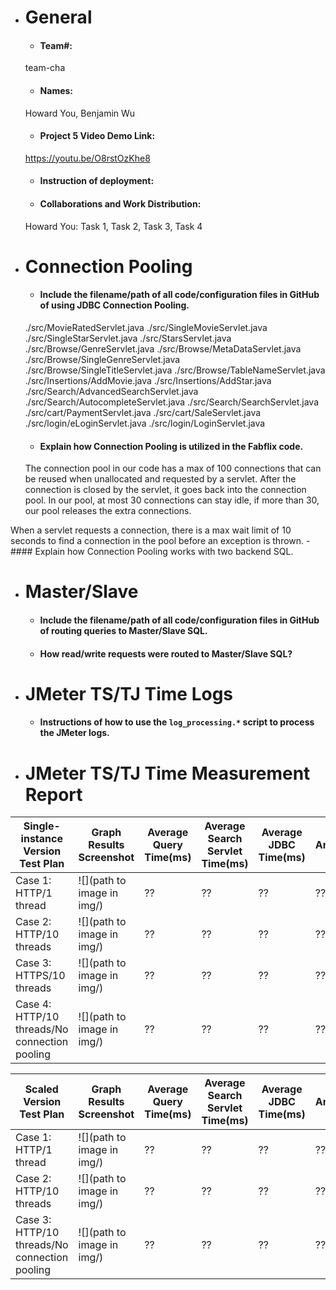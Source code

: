 - # General
    - #### Team#: 
    team-cha
    - #### Names:
    Howard You, Benjamin Wu
    - #### Project 5 Video Demo Link:
    https://youtu.be/O8rstOzKhe8
    - #### Instruction of deployment:
    
    - #### Collaborations and Work Distribution:
    Howard You: Task 1, Task 2, Task 3, Task 4
  
- # Connection Pooling
    - #### Include the filename/path of all code/configuration files in GitHub of using JDBC Connection Pooling.
  ./src/MovieRatedServlet.java
  ./src/SingleMovieServlet.java
  ./src/SingleStarServlet.java
  ./src/StarsServlet.java
  ./src/Browse/GenreServlet.java
  ./src/Browse/MetaDataServlet.java
  ./src/Browse/SingleGenreServlet.java
  ./src/Browse/SingleTitleServlet.java
  ./src/Browse/TableNameServlet.java
  ./src/Insertions/AddMovie.java
  ./src/Insertions/AddStar.java
  ./src/Search/AdvancedSearchServlet.java
  ./src/Search/AutocompleteServlet.java
  ./src/Search/SearchServlet.java
  ./src/cart/PaymentServlet.java
  ./src/cart/SaleServlet.java
  ./src/login/eLoginServlet.java
  ./src/login/LoginServlet.java
    - #### Explain how Connection Pooling is utilized in the Fabflix code.
    The connection pool in our code has a max of 100 connections that can be reused when unallocated and requested by a servlet. After the connection is closed by the servlet, it goes back into the connection pool. In our pool, at most 30 connections can stay idle, if more than 30, our pool releases the extra connections.

When a servlet requests a connection, there is a max wait limit of 10 seconds to find a connection in the pool before an exception is thrown.
    - #### Explain how Connection Pooling works with two backend SQL.


    

- # Master/Slave
    - #### Include the filename/path of all code/configuration files in GitHub of routing queries to Master/Slave SQL.

    - #### How read/write requests were routed to Master/Slave SQL?
    

- # JMeter TS/TJ Time Logs
    - #### Instructions of how to use the `log_processing.*` script to process the JMeter logs.


- # JMeter TS/TJ Time Measurement Report

| **Single-instance Version Test Plan**          | **Graph Results Screenshot** | **Average Query Time(ms)** | **Average Search Servlet Time(ms)** | **Average JDBC Time(ms)** | **Analysis** |
|------------------------------------------------|------------------------------|----------------------------|-------------------------------------|---------------------------|--------------|
| Case 1: HTTP/1 thread                          | ![](path to image in img/)   | ??                         | ??                                  | ??                        | ??           |
| Case 2: HTTP/10 threads                        | ![](path to image in img/)   | ??                         | ??                                  | ??                        | ??           |
| Case 3: HTTPS/10 threads                       | ![](path to image in img/)   | ??                         | ??                                  | ??                        | ??           |
| Case 4: HTTP/10 threads/No connection pooling  | ![](path to image in img/)   | ??                         | ??                                  | ??                        | ??           |

| **Scaled Version Test Plan**                   | **Graph Results Screenshot** | **Average Query Time(ms)** | **Average Search Servlet Time(ms)** | **Average JDBC Time(ms)** | **Analysis** |
|------------------------------------------------|------------------------------|----------------------------|-------------------------------------|---------------------------|--------------|
| Case 1: HTTP/1 thread                          | ![](path to image in img/)   | ??                         | ??                                  | ??                        | ??           |
| Case 2: HTTP/10 threads                        | ![](path to image in img/)   | ??                         | ??                                  | ??                        | ??           |
| Case 3: HTTP/10 threads/No connection pooling  | ![](path to image in img/)   | ??                         | ??                                  | ??                        | ??           |

